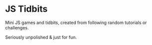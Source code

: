 # JS Tidbits

Mini JS games and tidbits, created from following random tutorials or challenges.

Seriously unpolished & just for fun.
